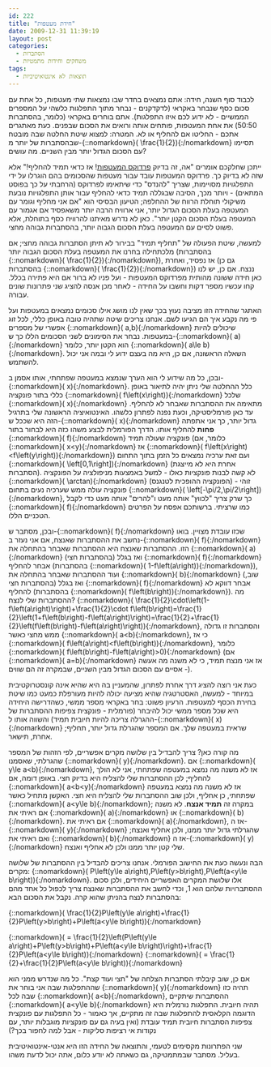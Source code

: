 ```yaml
---
id: 222
title: "חידת מעטפות"
date: 2009-12-31 11:39:19
layout: post
categories: 
  - הסתברות
  - משחקים וחידות מתמטיות
tags: 
  - תוצאות לא אינטואיטיביות
---
```

לכבוד סוף השנה, חידה: אתם נמצאים בחדר שבו נמצאות שתי מעטפות, כל אחת עם סכום כסף שנבחר באקראי (לדקדקנים - נבחר מתוך התפלגות כלשהי על המספרים הממשיים - לא ידוע לכם איזו התפלגות). אתם בוחרים באקראי (כלומר, בהסתברות 50:50) את אחת המעטפות, פותחים אותה ורואים את הסכום שבפנים. כעת מאתגרים אתכם - החליטו אם להחליף או לא. המטרה: למצוא שיטת החלטה שבה מובטח שבהסתברות של יותר מ-{::nomarkdown}\( \frac{1}{2}\){:/nomarkdown} תסיימו עם הסכום הגדול יותר מבין השניים. מה עושים?

ייתכן שחלקכם אומרים "אה, זה בדיוק <a href="http://www.gadial.net/?p=146">פרדוקס המעטפות</a>! אז כדאי תמיד להחליף!" אלא שזה לא בדיוק כך. פרדוקס המעטפות עובד עבור מעטפות שהסכומים בהם הוגרלו על ידי התפלגויות מסויימות, שצריך "להנדס" כדי שיתאימו לפרדוקס (הרחבתי על כך בפוסט המתאים) - ויותר מכך, הסיבה שבגללה תמיד כדאי להחליף עבור אותן התפלגויות נובעת משיקולי תוחלת הרווח של ההחלפה; הטיעון הבסיסי הוא "אם אני מחליף וגומר עם המעטפה בעלת הסכום הגדול יותר, אני ארוויח הרבה יותר משאפסיד אם אגמור עם המעטפה בעלת הסכום הקטן יותר". כאן לא נדרש מאיתנו להרוויח כסף בתוחלת, אלא פשוט לסיים עם המעטפה בעלת הסכום הגבוה יותר, בהסתברות גבוהה מחצי.

למעשה, שיטת הפעולה של "תחליף תמיד" בבירור לא תיתן הסתברות גבוהה מחצי; אם מלכתחילה בחרנו את המעטפה בעלת הסכום הגבוה יותר (בהסתברות {::nomarkdown}\( \frac{1}{2}\){:/nomarkdown}), אז נפסיד, ואחרת (גם כן בהסתברות {::nomarkdown}\( \frac{1}{2}\){:/nomarkdown}) ננצח. אם כן, יש לנו כאן חידה ששונה מהותית מפרדוקס המעטפות - ועל פניו לא ברור אם היא פתירה בכלל. קחו עכשיו מספר דקות וחשבו על החידה - לאחר מכן אנסה להציג שני פתרונות שונים עבורה.

האתגר שהחידה הזו מציבה נעוץ בכך שאין לנו מושג אילו סכומים נמצאים במעטפות ועל פי מה נקבע איך הם הגיעו לשם. אנחנו צריכים שיטה שתהיה טובה באופן כללי, לכל זוג אפשרי של מספרים {::nomarkdown}\( a,b\){:/nomarkdown} שיכולים להיות במעטפות. נבחר את הסימונים לשני הסכומים הללו כך ש-{::nomarkdown}\( a\){:/nomarkdown} הוא הקטן יותר, כלומר {::nomarkdown}\( a\le b\){:/nomarkdown}. השאלה הראשונה, אם כן, היא מה בעצם ידוע לי ובמה אני יכול להשתמש.

ובכן, כל מה שידוע לי הוא הערך שנמצא במעטפה שפתחתי, אותו אסמן ב-{::nomarkdown}\( x\){:/nomarkdown}. כלל ההחלטה שלי ניתן יהיה לתיאור באופן כללי בתור פונקציה {::nomarkdown}\( f\left(x\right)\){:/nomarkdown} שלכל {::nomarkdown}\( x\){:/nomarkdown} מתאימה את ההסתברות שאבחר לא להחליף. עד כאן פורמליסטיקה, וכעת נפנה לפתרון כלשהו. האינטואיציה הראשונה שלי בתרגיל הזה היא שככל ש-{::nomarkdown}\( x\){:/nomarkdown} גדול יותר, כך אני אתפתה <strong>פחות</strong> להחליף אותו. הדרך הפורמלית לבצע משהו כזה היא לבחור בתור {::nomarkdown}\( f\){:/nomarkdown} פונקציה שעולה תמיד (כלומר, אם {::nomarkdown}\( x&lt;y\){:/nomarkdown} אז {::nomarkdown}\( f\left(x\right)&lt;f\left(y\right)\){:/nomarkdown}) ועם זאת ערכיה נמצאים כל הזמן בתוך התחום {::nomarkdown}\( \left[0,1\right]\){:/nomarkdown} (אחרת היא לא מייצגת הסתברות). לא קשה לבנות פונקציות כאלו - למשל באמצעות מניפולציה על הפונקציה {::nomarkdown}\( \arctan\){:/nomarkdown} (הפונקציה ההופכית לטנגנס) - זוהי פונקציה עולה ממש שערכיה נעים בתחום {::nomarkdown}\( \left[-\pi/2,\pi/2\right]\){:/nomarkdown}, כך שרק צריך "לכווץ" אותה מעט ו"להרים" אותה מעט כדי לקבל {::nomarkdown}\( f\){:/nomarkdown} כמו שרציתי. ברשותכם אפסח על הפרטים הטכניים הללו.

ובכן, מסתבר ש-{::nomarkdown}\( f\){:/nomarkdown} שכזו עובדת מצויין. בואו נחשב את ההסתברות שאנצח, אם אני נעזר ב-{::nomarkdown}\( f\){:/nomarkdown} הזו. ההסתברות שאנצח היא ההסתברות שאבחר בהתחלה את {::nomarkdown}\( a\){:/nomarkdown} (בהסתברות חצי) ואז בגלל {::nomarkdown}\( f\){:/nomarkdown} אבחר להחליף (בהסתברות {::nomarkdown}\( 1-f\left(a\right)\){:/nomarkdown}), ועוד ההסתברות שאבחר בהתחלה את {::nomarkdown}\( b\){:/nomarkdown} (שוב, בהסתברות חצי) ואז בגלל {::nomarkdown}\( f\){:/nomarkdown} אבחר דווקא לא להחליף (בהסתברות {::nomarkdown}\( f\left(b\right)\){:/nomarkdown}). מה ההסתברות שלי לנצח? {::nomarkdown}\( \frac{1}{2}\cdot\left(1-f\left(a\right)\right)+\frac{1}{2}\cdot f\left(b\right)=\frac{1}{2}\left(1+f\left(b\right)-f\left(a\right)\right)=\frac{1}{2}+\frac{1}{2}\left(f\left(b\right)-f\left(a\right)\right)\){:/nomarkdown}, והסתברות זו גדולה ממש מחצי כאשר {::nomarkdown}\( a&lt;b\){:/nomarkdown}, כי אז {::nomarkdown}\( f\left(a\right)&lt;f\left(b\right)\){:/nomarkdown}, כלומר {::nomarkdown}\( f\left(b\right)-f\left(a\right)&gt;0\){:/nomarkdown} (אם {::nomarkdown}\( a=b\){:/nomarkdown} אז אני מנצח תמיד, כי לא משנה מה אעשה - אסיים עם הסכום הגדול מבין השניים, שבמקרה זה הם שווים).

כעת אני רוצה להציג דרך אחרת לפתרון, שהמעניין בה היא שהיא אינה קונסטרוקטיבית במיוחד - למעשה, האסטרטגיה שהיא מציעה יכולה להיות מעורפלת כמעט כמו שיטת בחירת הכסף למעטפות. הרעיון פשוט: בחר באקראי מספר ממשי, כשהדרישה היחידה היא שכל מספר ממשי יכול להיבחר (פורמלית - פונקצית צפיפות ההסתברות של ההגרלה צריכה להיות חיובית תמיד) והשווה אותו ל-{::nomarkdown}\( x\){:/nomarkdown} שראית במעטפה שלך. אם המספר שהגרלת גדול יותר, תחליף; אחרת, תישאר.

מה קורה כאן? צריך להבדיל בין שלושה מקרים אפשריים, לפי הזהות של המספר שהגרלתי, שאסמנו {::nomarkdown}\( y\){:/nomarkdown}. אם {::nomarkdown}\( y\le a&lt;b\){:/nomarkdown}, אז לא משנה מה נמצא במעטפה שפתחתי, אני לא הולך להחליף; לכן ההסתברות שלי להצליח היא בדיוק חצי. באופן דומה, אם {::nomarkdown}\( a&lt;b&lt;y\){:/nomarkdown} אז לא משנה מה נמצא במעטפה שפתחתי, כן אחליף, ולכן שוב ההסתברות שלי להצליח היא חצי. האקשן מתחיל כאשר {::nomarkdown}\( a&lt;y\le b\){:/nomarkdown}; במקרה זה <strong>תמיד אנצח</strong>. לא משנה אם ראיתי את {::nomarkdown}\( a\){:/nomarkdown} או {::nomarkdown}\( b\){:/nomarkdown}. אם ראיתי את {::nomarkdown}\( a\){:/nomarkdown}, אז ה-{::nomarkdown}\( y\){:/nomarkdown} שהגרלתי גדול יותר ממנו, ולכן אחליף ואנצח; ואם ראיתי את {::nomarkdown}\( b\){:/nomarkdown} אז ה-{::nomarkdown}\( y\){:/nomarkdown} שלי קטן יותר ממנו ולכן לא אחליף ואנצח.

הבה ונעשה כעת את החישוב הפורמלי. אנחנו צריכים להבדיל בין ההסתברות של שלושה מקרים: {::nomarkdown}\( P\left(y\le a\right),P\left(y&gt;b\right),P\left(a&lt;y\le b\right)\){:/nomarkdown}. אלו שלושת המקרים האפשריים היחידים, ולכן סכום ההסתברויות שלהם הוא 1, וכדי לחשב את ההסתברות שאנצח צריך לכפול כל אחד מהם בהסתברות לנצח בהניתן שהוא קרה. נקבל את הסכום הבא:

{::nomarkdown}\( \frac{1}{2}P\left(y\le a\right)+\frac{1}{2}P\left(y&gt;b\right)+P\left(a&lt;y\le b\right)\){:/nomarkdown}

{::nomarkdown}\( = \frac{1}{2}\left(P\left(y\le a\right)+P\left(y&gt;b\right)+P\left(a&lt;y\le b\right)\right)+\frac{1}{2}P\left(a&lt;y\le b\right)\){:/nomarkdown}
{::nomarkdown}\( = \frac{1}{2}+\frac{1}{2}P\left(a&lt;y\le b\right)\){:/nomarkdown}

אם כן, שוב קיבלתי הסתברות הצלחה של "חצי ועוד קצת". כל מה שנדרש ממני הוא שההתפלגות שבה אני בוחר את {::nomarkdown}\( y\){:/nomarkdown} תהיה כזו שבה לכל {::nomarkdown}\( a&lt;b\){:/nomarkdown}, ההסתברות שיתקיים {::nomarkdown}\( a&lt;y\le b\){:/nomarkdown} תהיה חיובית. התפלגות נורמלית היא הדוגמה הקלאסית להתפלגות שבה זה מתקיים, אך כאמור - כל התפלגות עם פונקצית צפיפות הסתברות חיובית תמיד עובדת (ואין בעיה גם עם פונקציות מוגבלות יותר, עם נקודות אי רציפות סליקות - אבל למה לחפור בכך?)

שני הפתרונות מקסימים לטעמי, והתוצאה של החידה הזו היא אנטי-אינטואיטיבית בעליל. מסתבר שבמתמטיקה, גם כשאתה לא יודע כלום, אתה יכול לדעת משהו.
